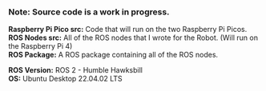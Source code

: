 ### Note: Source code is a work in progress.
**Raspberry Pi Pico src:** Code that will run on the two Raspberry Pi Picos.<br>
**ROS Nodes src:** All of the ROS nodes that I wrote for the Robot. (Will run on the Raspberry Pi 4)<br>
**ROS Package:** A ROS package containing all of the ROS nodes.<br>

**ROS Version:** ROS 2 - Humble Hawksbill<br>
**OS:** Ubuntu Desktop 22.04.02 LTS
